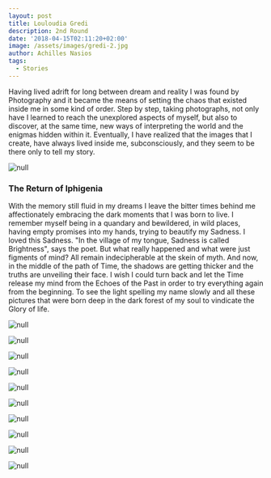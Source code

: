 ```yaml
---
layout: post
title: Louloudia Gredi
description: 2nd Round
date: '2018-04-15T02:11:20+02:00'
image: /assets/images/gredi-2.jpg
author: Achilles Nasios
tags:
  - Stories
---
```

Having lived adrift for long between dream and reality I was found by Photography and it became the means of setting the chaos that existed inside me in some kind of order.
Step by step, taking photographs, not only have I learned to reach the unexplored aspects of myself, but also to discover, at the same time, new ways of interpreting the world and the enigmas hidden within it. Eventually, I have realized that the images that I create, have always lived inside me, subconsciously, and they seem to be there only to tell my story.

![null](/assets/images/louloudia-present1.jpg#full)

### The Return of Iphigenia


With the memory still fluid in my dreams I leave the bitter times behind me affectionately embracing the dark moments that I was born to live. I remember myself  being  in a quandary  and bewildered, in wild places, having  empty  promises  into my hands,  trying to beautify my Sadness. I loved this Sadness. "In the village of my tongue, Sadness is called Brightness", says the poet.
But what really happened and what were just figments of mind? All remain  indecipherable at the skein of myth.
And now, in the middle of the path of Time, the shadows are getting thicker  and the truths are unveiling their face.
I wish I could turn back and let the Time release my mind from the Echoes of the Past in order to try everything again from the beginning.
To see the light spelling my name slowly and all these pictures that  were born deep in the dark forest of my soul to vindicate the Glory of life.


![null](/assets/images/gredi-1.jpg)

![null](/assets/images/gredi-2.jpg)

![null](/assets/images/gredi-3.jpg)

![null](/assets/images/gredi-4.jpg)

![null](/assets/images/gredi-5.jpg)

![null](/assets/images/gredi-6.jpg)

![null](/assets/images/gredi-7.jpg)

![null](/assets/images/gredi-8.jpg)

![null](/assets/images/gredi-9.jpg)

![null](/assets/images/gredi-10.jpg)
